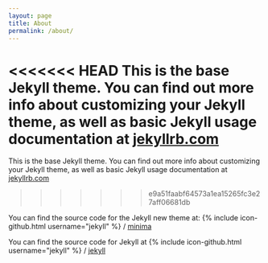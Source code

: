 ```yaml
---
layout: page
title: About
permalink: /about/
---
```


<<<<<<< HEAD
This is the base Jekyll theme. You can find out more info about customizing your Jekyll theme, as well as basic Jekyll usage documentation at [jekyllrb.com](http://jekyllrb.com/)
=======
This is the base Jekyll theme. You can find out more info about customizing your Jekyll theme, as well as basic Jekyll usage documentation at [jekyllrb.com](https://jekyllrb.com/)
>>>>>>> e9a51faabf64573a1ea15265fc3e27aff06681db

You can find the source code for the Jekyll new theme at:
{% include icon-github.html username="jekyll" %} /
[minima](https://github.com/jekyll/minima)

You can find the source code for Jekyll at
{% include icon-github.html username="jekyll" %} /
[jekyll](https://github.com/jekyll/jekyll)
